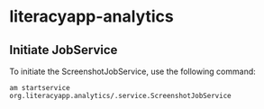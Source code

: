 # literacyapp-analytics

## Initiate JobService

To initiate the ScreenshotJobService, use the following command:

`am startservice org.literacyapp.analytics/.service.ScreenshotJobService`

